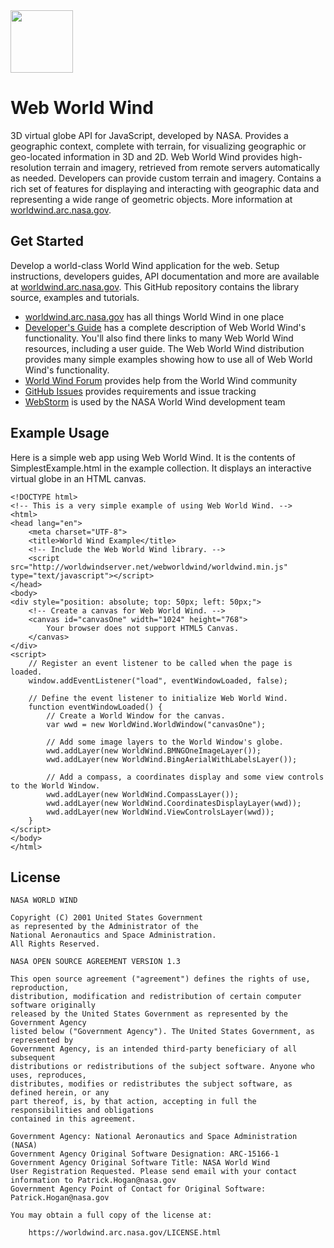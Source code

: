 <img src="https://worldwind.arc.nasa.gov/css/images/nasa-logo.svg" height="100"/>

# Web World Wind

3D virtual globe API for JavaScript, developed by NASA. Provides a geographic context, complete with terrain, for 
visualizing geographic or geo-located information in 3D and 2D. Web World Wind provides high-resolution terrain and 
imagery, retrieved from remote servers automatically as needed. Developers can provide custom terrain and imagery. 
Contains a rich set of features for displaying and interacting with geographic data and representing a wide range of 
geometric objects. More information at [worldwind.arc.nasa.gov](https://worldwind.arc.nasa.gov).    

## Get Started

Develop a world-class World Wind application for the web. Setup instructions, developers guides, API documentation and 
more are available at [worldwind.arc.nasa.gov](https://worldwind.arc.nasa.gov). This GitHub repository contains the 
library source, examples and tutorials.

- [worldwind.arc.nasa.gov](https://worldwind.arc.nasa.gov) has all things World Wind in one place
- [Developer's Guide](https://webworldwind.org) has a complete description of Web World Wind's functionality. You'll 
  also find there links to many Web World Wind resources, including a user guide. The Web World Wind distribution 
  provides many simple examples showing how to use all of Web World Wind's functionality.
- [World Wind Forum](http://forum.worldwindcentral.com) provides help from the World Wind community
- [GitHub Issues](https://github.com/NASAWorldWind/WebWorldWind/issues) provides requirements and issue tracking
- [WebStorm](https://www.jetbrains.com/webstorm) is used by the NASA World Wind development team

## Example Usage

Here is a simple web app using Web World Wind. It is the contents of SimplestExample.html in the example collection. It 
displays an interactive virtual globe in an HTML canvas.

    <!DOCTYPE html>
    <!-- This is a very simple example of using Web World Wind. -->
    <html>
    <head lang="en">
        <meta charset="UTF-8">
        <title>World Wind Example</title>
        <!-- Include the Web World Wind library. -->
        <script src="http://worldwindserver.net/webworldwind/worldwind.min.js" type="text/javascript"></script>
    </head>
    <body>
    <div style="position: absolute; top: 50px; left: 50px;">
        <!-- Create a canvas for Web World Wind. -->
        <canvas id="canvasOne" width="1024" height="768">
            Your browser does not support HTML5 Canvas.
        </canvas>
    </div>
    <script>
        // Register an event listener to be called when the page is loaded.
        window.addEventListener("load", eventWindowLoaded, false);

        // Define the event listener to initialize Web World Wind.
        function eventWindowLoaded() {
            // Create a World Window for the canvas.
            var wwd = new WorldWind.WorldWindow("canvasOne");

            // Add some image layers to the World Window's globe.
            wwd.addLayer(new WorldWind.BMNGOneImageLayer());
            wwd.addLayer(new WorldWind.BingAerialWithLabelsLayer());

            // Add a compass, a coordinates display and some view controls to the World Window.
            wwd.addLayer(new WorldWind.CompassLayer());
            wwd.addLayer(new WorldWind.CoordinatesDisplayLayer(wwd));
            wwd.addLayer(new WorldWind.ViewControlsLayer(wwd));
        }
    </script>
    </body>
    </html>

## License

    NASA WORLD WIND

    Copyright (C) 2001 United States Government
    as represented by the Administrator of the
    National Aeronautics and Space Administration.
    All Rights Reserved.

    NASA OPEN SOURCE AGREEMENT VERSION 1.3

    This open source agreement ("agreement") defines the rights of use, reproduction,
    distribution, modification and redistribution of certain computer software originally
    released by the United States Government as represented by the Government Agency
    listed below ("Government Agency"). The United States Government, as represented by
    Government Agency, is an intended third-party beneficiary of all subsequent
    distributions or redistributions of the subject software. Anyone who uses, reproduces,
    distributes, modifies or redistributes the subject software, as defined herein, or any
    part thereof, is, by that action, accepting in full the responsibilities and obligations 
    contained in this agreement.

    Government Agency: National Aeronautics and Space Administration (NASA)
    Government Agency Original Software Designation: ARC-15166-1
    Government Agency Original Software Title: NASA World Wind
    User Registration Requested. Please send email with your contact information to Patrick.Hogan@nasa.gov
    Government Agency Point of Contact for Original Software: Patrick.Hogan@nasa.gov

    You may obtain a full copy of the license at:

        https://worldwind.arc.nasa.gov/LICENSE.html
